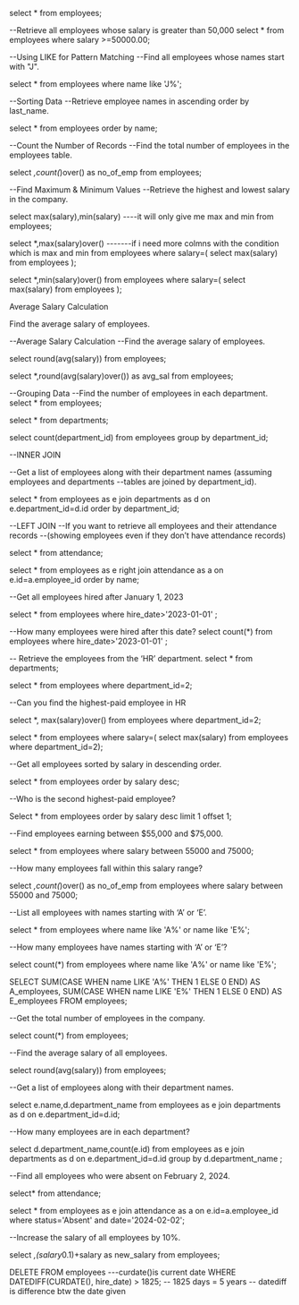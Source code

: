 select * from employees;


--Retrieve all employees whose salary is greater than 50,000
select *
from employees
where salary >=50000.00;

--Using LIKE for Pattern Matching
--Find all employees whose names start with "J".

select *
from employees
where name like 'J%';

--Sorting Data
--Retrieve employee names in ascending order by last_name.

select *
from employees
order by name;

--Count the Number of Records
--Find the total number of employees in the employees table.


select *,count(*)over() as no_of_emp
from employees;


--Find Maximum & Minimum Values
--Retrieve the highest and lowest salary in the company.

select max(salary),min(salary)     ----it will only give me max and min
from employees;


select *,max(salary)over()  -------if i need more colmns with the condition which is max and min
from employees
where salary=(
select max(salary)
from employees
);

select *,min(salary)over()
from employees
where salary=(
select max(salary)
from employees
);


Average Salary Calculation

Find the average salary of employees.

--Average Salary Calculation
--Find the average salary of employees.

select round(avg(salary))
from employees;

select *,round(avg(salary)over()) as avg_sal
from employees;

--Grouping Data
--Find the number of employees in each department.
select *
from employees;

select *
from departments;

select count(department_id)
from employees
group by department_id;

--INNER JOIN

--Get a list of employees along with their department names (assuming employees and departments
--tables are joined by department_id).

select *
from employees as e
join departments as d
 on e.department_id=d.id
 order by department_id;

--LEFT JOIN
--If you want to retrieve all employees and their attendance records 
--(showing employees even if they don’t have attendance records)

select *
from attendance;

select *
from employees as e
right join attendance as a
on e.id=a.employee_id
order by name;

--Get all employees hired after January 1, 2023

select *
from employees
where hire_date>'2023-01-01' ;

--How many employees were hired after this date?
select count(*)
from employees
where hire_date>'2023-01-01' ;


-- Retrieve the employees from the ‘HR’ department.
select *
from departments;

select *
from employees
where department_id=2;

--Can you find the highest-paid employee in HR

select *, max(salary)over()
from employees
where department_id=2;



select *
from employees
where salary=(
select max(salary)
from employees
where  department_id=2);

--Get all employees sorted by salary in descending order.

select *
from employees
order by salary desc;

--Who is the second highest-paid employee?

Select *
from employees
order by salary desc
limit 1 offset 1;



 --Find employees earning between $55,000 and $75,000.


select * 
from employees
where salary between 55000 and 75000; 

--How many employees fall within this salary range?

select *,count(*)over() as no_of_emp 
from employees
where salary between 55000 and 75000; 

--List all employees with names starting with ‘A’ or ‘E’.

select *
from employees where name like 'A%' or name like 'E%';

--How many employees have names starting with ‘A’ or ‘E’?


select count(*)
from employees where name like 'A%' or name like 'E%';


SELECT 
    SUM(CASE WHEN name LIKE 'A%' THEN 1 ELSE 0 END) AS A_employees,
    SUM(CASE WHEN name LIKE 'E%' THEN 1 ELSE 0 END) AS E_employees
FROM employees;


--Get the total number of employees in the company.

select count(*)
from employees;


--Find the average salary of all employees.

select round(avg(salary))
from employees;

--Get a list of employees along with their department names.



select e.name,d.department_name
from employees as e
join departments as d
on e.department_id=d.id;


--How many employees are in each department?

select d.department_name,count(e.id)
from employees as e
join departments as d
on e.department_id=d.id
group by d.department_name ;

--Find all employees who were absent on February 2, 2024.

select*
from attendance;

select *
from employees as e
join attendance as a
on e.id=a.employee_id
where status='Absent' and date='2024-02-02';



--Increase the salary of all employees by 10%.

select *,(salary*0.1)+salary as new_salary
from employees;

DELETE FROM employees                       ---curdate()is current date
WHERE DATEDIFF(CURDATE(), hire_date) > 1825;  -- 1825 days = 5 years
                                                 -- datediff is difference btw the date given
